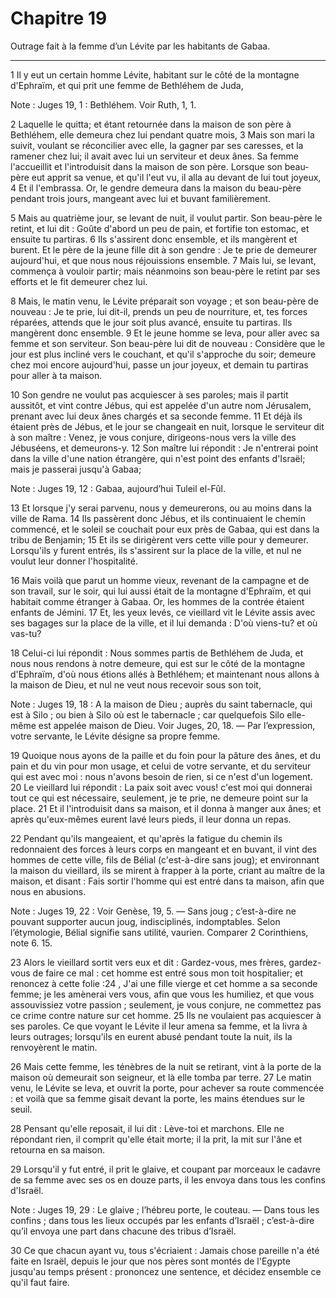 # Chapitre 19

Outrage fait à la femme d’un Lévite par les habitants de Gabaa.

***

1 Il y eut un certain homme Lévite, habitant sur le côté de la montagne d'Ephraïm, et qui prit une femme de Bethléhem de Juda,

<span class="bible-note">Note : </span> Juges 19, 1 : Bethléhem. Voir Ruth, 1, 1.

2 Laquelle le quitta; et étant retournée dans la maison de son père à Bethléhem, elle demeura chez lui pendant quatre mois, 3 Mais son mari la suivit, voulant se réconcilier avec elle, la gagner par ses caresses, et la ramener chez lui; il avait avec lui un serviteur et deux ânes. Sa femme l'accueillit et l'introduisit dans la maison de son père. Lorsque son beau-père eut apprit sa venue, et qu'il l'eut vu, il alla au devant de lui tout joyeux, 4 Et il l'embrassa. Or, le gendre demeura dans la maison du beau-père pendant trois jours, mangeant avec lui et buvant familièrement.


5 Mais au quatrième jour, se levant de nuit, il voulut partir. Son beau-père le retint, et lui dit : Goûte d'abord un peu de pain, et fortifie ton estomac, et ensuite tu partiras. 6 Ils s'assirent donc ensemble, et ils mangèrent et burent. Et le père de la jeune fille dit à son gendre : Je te prie de demeurer aujourd'hui, et que nous nous réjouissions ensemble. 7 Mais lui, se levant, commença à vouloir partir; mais néanmoins son beau-père le retint par ses efforts et le fit demeurer chez lui.


8 Mais, le matin venu, le Lévite préparait son voyage ; et son beau-père de nouveau : Je te prie, lui dit-il, prends un peu de nourriture, et, tes forces réparées, attends que le jour soit plus avancé, ensuite tu partiras. Ils mangèrent donc ensemble. 9 Et le jeune homme se leva, pour aller avec sa femme et son serviteur. Son beau-père lui dit de nouveau : Considère que le jour est plus incliné vers le couchant, et qu'il s'approche du soir; demeure chez moi encore aujourd'hui, passe un jour joyeux, et demain tu partiras pour aller à ta maison.


10 Son gendre ne voulut pas acquiescer à ses paroles; mais il partit aussitôt, et vint contre Jébus, qui est appelée d'un autre nom Jérusalem, prenant avec lui deux ânes chargés et sa seconde femme. 11 Et déjà ils étaient près de Jébus, et le jour se changeait en nuit, lorsque le serviteur dit à son maître : Venez, je vous conjure, dirigeons-nous vers la ville des Jébuséens, et demeurons-y. 12 Son maître lui répondit : Je n'entrerai point dans la ville d'une nation étrangère, qui n'est point des enfants d'Israël; mais je passerai jusqu'à Gabaa;

<span class="bible-note">Note : </span> Juges 19, 12 : Gabaa, aujourd’hui Tuleil el-Fûl.

13 Et lorsque j'y serai parvenu, nous y demeurerons, ou au moins dans la ville de Rama. 14 Ils passèrent donc Jébus, et ils continuaient le chemin commencé, et le soleil se couchait pour eux près de Gabaa, qui est dans la tribu de Benjamin; 15 Et ils se dirigèrent vers cette ville pour y demeurer. Lorsqu'ils y furent entrés, ils s'assirent sur la place de la ville, et nul ne voulut leur donner l'hospitalité.


16 Mais voilà que parut un homme vieux, revenant de la campagne et de son travail, sur le soir, qui lui aussi était de la montagne d'Ephraïm, et qui habitait comme étranger à Gabaa. Or, les hommes de la contrée étaient enfants de Jémini. 17 Et, les yeux levés, ce vieillard vit le Lévite assis avec ses bagages sur la place de la ville, et il lui demanda : D'où viens-tu? et où vas-tu?

18 Celui-ci lui répondit : Nous sommes partis de Bethléhem de Juda, et nous nous rendons à notre demeure, qui est sur le côté de la montagne d'Ephraïm, d'où nous étions allés à Bethléhem; et maintenant nous allons à la maison de Dieu, et nul ne veut nous recevoir sous son toit,

<span class="bible-note">Note : </span> Juges 19, 18 : A la maison de Dieu ; auprès du saint tabernacle, qui est à Silo ; ou bien à Silo où est le tabernacle ; car quelquefois Silo elle-même est appelée maison de Dieu. Voir Juges, 20, 18. ― Par l’expression, votre servante, le Lévite désigne sa propre femme.

19 Quoique nous ayons de la paille et du foin pour la pâture des ânes, et du pain et du vin pour mon usage, et celui de votre servante, et du serviteur qui est avec moi : nous n'avons besoin de rien, si ce n'est d'un logement. 20 Le vieillard lui répondit : La paix soit avec vous! c'est moi qui donnerai tout ce qui est nécessaire, seulement, je te prie, ne demeure point sur la place. 21 Et il l'introduisit dans sa maison, et il donna à manger aux ânes; et après qu'eux-mêmes eurent lavé leurs pieds, il leur donna un repas.


22 Pendant qu'ils mangeaient, et qu'après la fatigue du chemin ils redonnaient des forces à leurs corps en mangeant et en buvant, il vint des hommes de cette ville, fils de Bélial (c'est-à-dire sans joug); et environnant la maison du vieillard, ils se mirent à frapper à la porte, criant au maître de la maison, et disant : Fais sortir l'homme qui est entré dans ta maison, afin que nous en abusions.

<span class="bible-note">Note : </span> Juges 19, 22 : Voir Genèse, 19, 5. ― Sans joug ; c’est-à-dire ne pouvant supporter aucun joug, indisciplinés, indomptables. Selon l’étymologie, Bélial signifie sans utilité, vaurien. Comparer 2 Corinthiens, note 6. 15.

23 Alors le vieillard sortit vers eux et dit : Gardez-vous, mes frères, gardez-vous de faire ce mal : cet homme est entré sous mon toit hospitalier; et renoncez à cette folie :24 , J'ai une fille vierge et cet homme a sa seconde femme; je les amènerai vers vous, afin que vous les humiliez, et que vous assouvissiez votre passion ; seulement, je vous conjure, ne commettez pas ce crime contre nature sur cet homme. 25 Ils ne voulaient pas acquiescer à ses paroles. Ce que voyant le Lévite il leur amena sa femme, et la livra à leurs outrages; lorsqu'ils en eurent abusé pendant toute la nuit, ils la renvoyèrent le matin.


26 Mais cette femme, les ténèbres de la nuit se retirant, vint à la porte de la maison où demeurait son seigneur, et là elle tomba par terre. 27 Le matin venu, le Lévite se leva, et ouvrit la porte, pour achever sa route commencée : et voilà que sa femme gisait devant la porte, les mains étendues sur le seuil.

28 Pensant qu'elle reposait, il lui dit : Lève-toi et marchons. Elle ne répondant rien, il comprit qu'elle était morte; il la prit, la mit sur l'âne et retourna en sa maison.


29 Lorsqu'il y fut entré, il prit le glaive, et coupant par morceaux le cadavre de sa femme avec ses os en douze parts, il les envoya dans tous les confins d'Israël.

<span class="bible-note">Note : </span> Juges 19, 29 : Le glaive ; l’hébreu porte, le couteau. ― Dans tous les confins ; dans tous les lieux occupés par les enfants d’Israël ; c’est-à-dire qu’il envoya une part dans chacune des tribus d’Israël.

30 Ce que chacun ayant vu, tous s'écriaient : Jamais chose pareille n'a été faite en Israël, depuis le jour que nos pères sont montés de l'Egypte jusqu'au temps présent : prononcez une sentence, et décidez ensemble ce qu'il faut faire.

